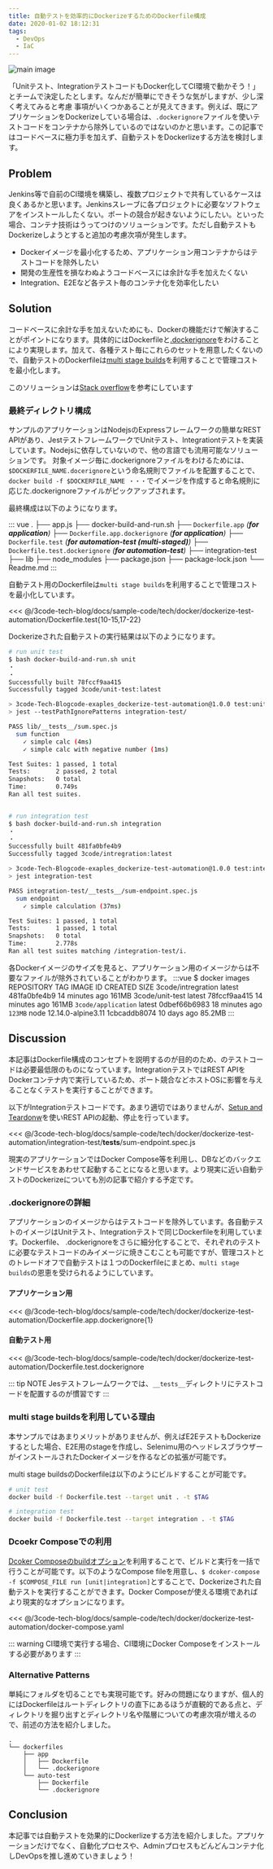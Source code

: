 ```yaml
---
title: 自動テストを効率的にDockerizeするためのDockerfile構成
date: 2020-01-02 18:12:31
tags:
  - DevOps
  - IaC
---
```


![main image](./docker.png)

「Unitテスト、IntegrationテストコードもDocker化してCI環境で動かそう！」とチームで決定したとします。なんだが簡単にできそうな気がしますが、少し深く考えてみると考慮
事項がいくつかあることが見えてきます。例えば、既にアプリケーションをDockerizeしている場合は、`.dockerignore`ファイルを使いテストコードをコンテナから除外しているのではないのかと思います。この記事ではコードベースに極力手を加えず、自動テストをDockerlizeする方法を検討します。

## Problem
Jenkins等で自前のCI環境を構築し、複数プロジェクトで共有しているケースは良くあるかと思います。Jenkinsスレーブに各プロジェクトに必要なソフトウェアをインストールしたくない。ポートの競合が起きないようにしたい。といった場合、コンテナ技術はうってつけのソリューションです。ただし自動テストもDockerizeしようとすると追加の考慮次項が発生します。

* Dockerイメージを最小化するため、アプリケーション用コンテナからはテストコードを除外したい
* 開発の生産性を損なわぬようコードべースには余計な手を加えたくない
* Integration、E2Eなど各テスト毎のコンテナ化を効率化したい

<SampleCodeNote />

## Solution
コードベースに余計な手を加えないためにも、Dockerの機能だけで解決することがポイントになります。具体的にはDockerfileと[.dockerignore](https://docs.docker.com/engine/reference/builder/#dockerignore-file)をわけることにより実現します。加えて、各種テスト毎にこれらのセットを用意したくないので、自動テストのDockerfileは[multi stage builds](https://docs.docker.com/develop/develop-images/multistage-build/)を利用することで管理コストを最小化します。

このソリューションは[Stack overflow](https://stackoverflow.com/a/57774684)を参考にしています

### 最終ディレクトリ構成
サンプルのアプリケーションはNodejsのExpressフレームワークの簡単なREST APIがあり、JestテストフレームワークでUnitテスト、Integrationtテストを実装しています。Nodejsに依存していないので、他の言語でも流用可能なソリューションです。
対象イメージ毎に.dockerignoreファイルをわけるためには、`$DOCKERFILE_NAME.docerignore`という命名規則でファイルを配置することで、`docker build -f $DOCKERFILE_NAME ・・・`でイメージを作成すると命名規則に応じた.dockerignoreファイルがピックアップされます。

最終構成は以下のようになります。

::: vue
.
├── app.js
├── docker-build-and-run.sh
├── `Dockerfile.app` _(**for application**)_
├── `Dockerfile.app.dockerignore` _(**for application**)_
├── `Dockerfile.test` _(**for automation-test (multi-staged)**)_
├── `Dockerfile.test.dockerignore` _(**for automation-test**)_
├── integration-test
├── lib
├── node_modules
├── package.json
├── package-lock.json
└── Readme.md
:::

自動テスト用のDockerfileは`multi stage builds`を利用することで管理コストを最小化しています。

<<< @/3code-tech-blog/docs/sample-code/tech/docker/dockerize-test-automation/Dockerfile.test{10-15,17-22}

Dockerizeされた自動テストの実行結果は以下のようになります。
```sh
# run unit test
$ bash docker-build-and-run.sh unit
・
・
Successfully built 78fccf9aa415
Successfully tagged 3code/unit-test:latest

> 3code-Tech-Blogcode-exaples_dockerize-test-automation@1.0.0 test:unit /opt/app
> jest --testPathIgnorePatterns integration-test/

PASS lib/__tests__/sum.spec.js
  sum function
    ✓ simple calc (4ms)
    ✓ simple calc with negative number (1ms)

Test Suites: 1 passed, 1 total
Tests:       2 passed, 2 total
Snapshots:   0 total
Time:        0.749s
Ran all test suites.


# run integration test
$ bash docker-build-and-run.sh integration
・
・
Successfully built 481fa0bfe4b9
Successfully tagged 3code/intregration:latest

> 3code-Tech-Blogcode-exaples_dockerize-test-automation@1.0.0 test:integration /opt/app
> jest integration-test

PASS integration-test/__tests__/sum-endpoint.spec.js
  sum endpoint
    ✓ simple calculation (37ms)

Test Suites: 1 passed, 1 total
Tests:       1 passed, 1 total
Snapshots:   0 total
Time:        2.778s
Ran all test suites matching /integration-test/i.
```

各Dockerイメージのサイズを見ると、アプリケーション用のイメージからは不要なファイルが除外されていることがわかります。
:::vue
$ docker images
REPOSITORY           TAG                  IMAGE ID            CREATED             SIZE
3code/intregration   latest               481fa0bfe4b9        14 minutes ago      161MB
3code/unit-test      latest               78fccf9aa415        14 minutes ago      161MB
`3code/application`     latest               0dbef66b6983        18 minutes ago      `123MB`
node                 12.14.0-alpine3.11   1cbcaddb8074        10 days ago         85.2MB
:::

## Discussion
本記事はDockerfile構成のコンセプトを説明するのが目的のため、<SampleCode/>のテストコードは必要最低限のものになっています。IntegrationテストではREST APIをDockerコンテナ内で実行しているため、ポート競合などホストOSに影響を与えることなくテストを実行することができます。

以下がIntegrationテストコードです。あまり適切ではありませんが、[Setup and Teardonw](https://jestjs.io/docs/ja/setup-teardown)を使いREST APIの起動、停止を行っています。

<<< @/3code-tech-blog/docs/sample-code/tech/docker/dockerize-test-automation/integration-test/__tests__/sum-endpoint.spec.js

現実のアプリケーションではDocker Compose等を利用し、DBなどのバックエンドサービスをあわせて起動することになると思います。より現実に近い自動テストのDockerizeについても別の記事で紹介する予定です。

### .dockerignoreの詳細
アプリケーションのイメージからはテストコードを除外しています。各自動テストのイメージはUnitテスト、Integrationテストで同じDockerfileを利用しています。Dockerfile、 .dockerignoreをさらに細分化することで、それぞれのテストに必要なテストコードのみイメージに焼きこむことも可能ですが、管理コストとのトレードオフで自動テストは１つのDockerfileにまとめ、`multi stage builds`の恩恵を受けられるようにしています。

#### アプリケーション用
<<< @/3code-tech-blog/docs/sample-code/tech/docker/dockerize-test-automation/Dockerfile.app.dockerignore{1}

#### 自動テスト用
<<< @/3code-tech-blog/docs/sample-code/tech/docker/dockerize-test-automation/Dockerfile.test.dockerignore

::: tip NOTE
Jesテストフレームワークでは、`__tests__`ディレクトリにテストコードを配置するのが慣習です
:::

### multi stage buildsを利用している理由
本サンプルではあまりメリットがありませんが、例えばE2EテストもDockerizeするとした場合、E2E用のstageを作成し、Selenimu用のヘッドレスブラウザーがインストールされたDockerイメージを作るなどの拡張が可能です。

multi stage buildsのDockerfileは以下のようにビルドすることが可能です。

```sh
# unit test
docker build -f Dockerfile.test --target unit . -t $TAG

# integration test
docker build -f Dockerfile.test --target integration . -t $TAG
```

### Dcoekr Composeでの利用
[Dcoker Composeのbuildオプション](https://docs.docker.com/compose/compose-file/#build)を利用することで、ビルドと実行を一括で行うことが可能です。以下のようなCompose fileを用意し、`$ dcoker-compose -f $COMPOSE_FILE run [unit|integration]`とすることで、Dockerizeされた自動テストを実行することができます。Docker Composeが使える環境であればより現実的なオプションになります。

<<< @/3code-tech-blog/docs/sample-code/tech/docker/dockerize-test-automation/docker-compose.yaml

::: warning
CI環境で実行する場合、CI環境にDocker Composeをインストールする必要があります
:::

### Alternative Patterns
単純にフォルダを切ることでも実現可能です。好みの問題になりますが、個人的にはDockerfileはルートディレクトリの直下にあるほうが直観的である点と、ディレクトリを掘り出すとディレクトリ名や階層についての考慮次項が増えるので、前述の方法を紹介しました。

```
.
└── dockerfiles
    ├── app
    │   ├── Dockerfile
    │   └── .dockerignore
    └── auto-test
        ├── Dockerfile
        └── .dockerignore
```

## Conclusion
本記事では自動テストを効果的にDockerlizeする方法を紹介しました。アプリケーションだけでなく、自動化プロセスや、Adminプロセスもどんどんコンテナ化しDevOpsを推し進めていきましょう！
